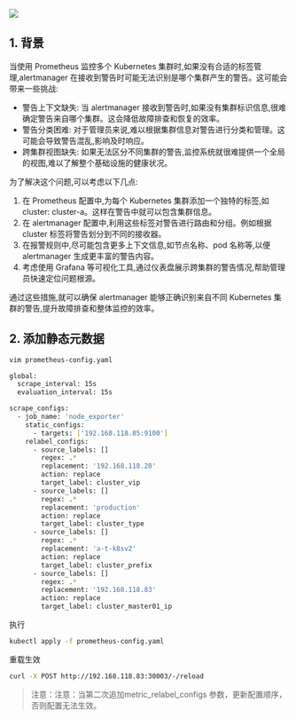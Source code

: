 ![](https://i-blog.csdnimg.cn/blog_migrate/dd9456878c47313732f4aea386b300d0.jpeg)

## 1. 背景

当使用 Prometheus 监控多个 Kubernetes 集群时,如果没有合适的标签管理,alertmanager 在接收到警告时可能无法识别是哪个集群产生的警告。这可能会带来一些挑战:

- 警告上下文缺失: 当 alertmanager 接收到警告时,如果没有集群标识信息,很难确定警告来自哪个集群。这会降低故障排查和恢复的效率。
- 警告分类困难: 对于管理员来说,难以根据集群信息对警告进行分类和管理。这可能会导致警告混乱,影响及时响应。
- 跨集群视图缺失: 如果无法区分不同集群的警告,监控系统就很难提供一个全局的视图,难以了解整个基础设施的健康状况。

为了解决这个问题,可以考虑以下几点:

1. 在 Prometheus 配置中,为每个 Kubernetes 集群添加一个独特的标签,如 cluster: cluster-a。这样在警告中就可以包含集群信息。
2. 在 alertmanager 配置中,利用这些标签对警告进行路由和分组。例如根据 cluster 标签将警告划分到不同的接收器。
3. 在报警规则中,尽可能包含更多上下文信息,如节点名称、pod 名称等,以便 alertmanager 生成更丰富的警告内容。
4. 考虑使用 Grafana 等可视化工具,通过仪表盘展示跨集群的警告情况,帮助管理员快速定位问题根源。

通过这些措施,就可以确保 alertmanager 能够正确识别来自不同 Kubernetes 集群的警告,提升故障排查和整体监控的效率。


## 2. 添加静态元数据

```bash
vim prometheus-config.yaml
```

```bash
global:
  scrape_interval: 15s
  evaluation_interval: 15s

scrape_configs:
  - job_name: 'node_exporter'
    static_configs:
      - targets: ['192.168.118.85:9100']
    relabel_configs:
      - source_labels: []
        regex: .*
        replacement: '192.168.118.20'
        action: replace
        target_label: cluster_vip
      - source_labels: []
        regex: .*
        replacement: 'production'
        action: replace
        target_label: cluster_type
      - source_labels: []
        regex: .*
        replacement: 'a-t-k8sv2'
        action: replace
        target_label: cluster_prefix
      - source_labels: []
        regex: .*
        replacement: '192.168.118.83'
        action: replace
        target_label: cluster_master01_ip
```

执行

```bash
kubectl apply -f prometheus-config.yaml
```

重载生效

```bash
curl -X POST http://192.168.118.83:30003/-/reload
```

> 注意：注意：当第二次追加metric_relabel_configs 参数，更新配置顺序，否则配置无法生效。





